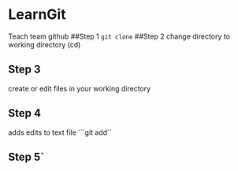# LearnGit
Teach team github
##Step 1
```git clone```
##Step 2
change directory to working directory (cd)
## Step 3
create or edit files in your working directory
## Step 4
adds edits to text file
```git add``
## Step 5`
